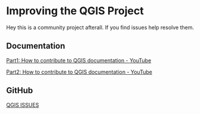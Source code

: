 # Improving the QGIS Project

Hey this is a community project afterall.  If you find issues help resolve them.

## Documentation
[Part1: How to contribute to QGIS documentation - YouTube](https://www.youtube.com/watch?v=PCiohDt-OBk)

[Part2: How to contribute to QGIS documentation - YouTube](https://www.youtube.com/watch?v=19Bj0uXcdfU)

## GitHub
[QGIS ISSUES](https://github.com/qgis/QGIS/issues)